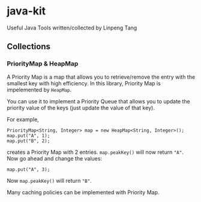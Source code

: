# java-kit

Useful Java Tools written/collected by Linpeng Tang

## Collections

### PriorityMap & HeapMap
A Priority Map is a map that allows you to retrieve/remove the entry with the smallest key with high efficiency. In this library, Priority Map is impelemented by `HeapMap`.

You can use it to implement a Priority Queue that allows you to update the priority value of the keys (just update the value of that key).

For example,

	PriorityMap<String, Integer> map = new HeapMap<String, Integer>();
	map.put("A", 1);
	map.put("B", 2);
	
creates a Priority Map with 2 entries. `map.peakKey()` will now return `"A"`. Now go ahead and change the values:

	map.put("A", 3);
	
Now `map.peakKey()` will return `"B"`.

Many caching policies can be implemented with Priority Map.	